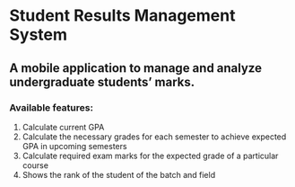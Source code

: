 # Student Results Management System

## A mobile application to manage and analyze undergraduate students’ marks.

###	Available features:
1.  Calculate current GPA
2.	Calculate the necessary grades for each semester to achieve expected GPA in upcoming semesters
3.	Calculate required exam marks for the expected grade of a particular course
4.	Shows the rank of the student of the batch and field
